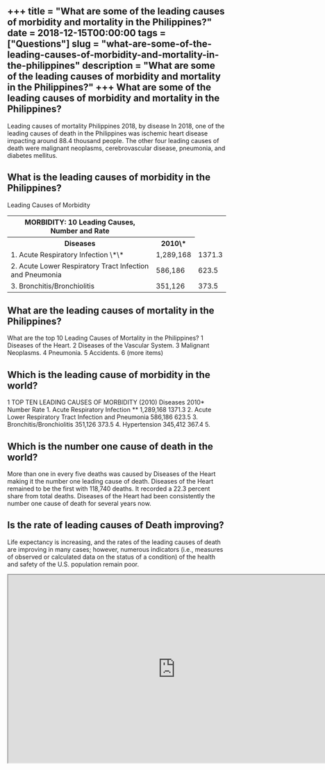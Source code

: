 +++
title = "What are some of the leading causes of morbidity and mortality in the Philippines?"
date = 2018-12-15T00:00:00
tags = ["Questions"]
slug = "what-are-some-of-the-leading-causes-of-morbidity-and-mortality-in-the-philippines"
description = "What are some of the leading causes of morbidity and mortality in the Philippines?"
+++
What are some of the leading causes of morbidity and mortality in the Philippines?
----------------------------------------------------------------------------------

Leading causes of mortality Philippines 2018, by disease In 2018, one of the leading causes of death in the Philippines was ischemic heart disease impacting around 88.4 thousand people. The other four leading causes of death were malignant neoplasms, cerebrovascular disease, pneumonia, and diabetes mellitus.

What is the leading causes of morbidity in the Philippines?
-----------------------------------------------------------

Leading Causes of Morbidity

<table><tr><th>MORBIDITY: 10 Leading Causes, Number and Rate</th></tr><tr><th>Diseases</th><th>2010\*</th></tr><tr><td>1. Acute Respiratory Infection \*\*</td><td>1,289,168</td><td>1371.3</td></tr><tr><td>2. Acute Lower Respiratory Tract Infection and Pneumonia</td><td>586,186</td><td>623.5</td></tr><tr><td>3. Bronchitis/Bronchiolitis</td><td>351,126</td><td>373.5</td></tr></table>

What are the leading causes of mortality in the Philippines?
------------------------------------------------------------

What are the top 10 Leading Causes of Mortality in the Philippines? 1 Diseases of the Heart. 2 Diseases of the Vascular System. 3 Malignant Neoplasms. 4 Pneumonia. 5 Accidents. 6 (more items)

Which is the leading cause of morbidity in the world?
-----------------------------------------------------

1 TOP TEN LEADING CAUSES OF MORBIDITY (2010) Diseases 2010\* Number Rate 1. Acute Respiratory Infection \*\* 1,289,168 1371.3 2. Acute Lower Respiratory Tract Infection and Pneumonia 586,186 623.5 3. Bronchitis/Bronchiolitis 351,126 373.5 4. Hypertension 345,412 367.4 5.

Which is the number one cause of death in the world?
----------------------------------------------------

More than one in every five deaths was caused by Diseases of the Heart making it the number one leading cause of death. Diseases of the Heart remained to be the first with 118,740 deaths. It recorded a 22.3 percent share from total deaths. Diseases of the Heart had been consistently the number one cause of death for several years now.

Is the rate of leading causes of Death improving?
-------------------------------------------------

Life expectancy is increasing, and the rates of the leading causes of death are improving in many cases; however, numerous indicators (i.e., measures of observed or calculated data on the status of a condition) of the health and safety of the U.S. population remain poor.

<iframe allow="accelerometer; autoplay; clipboard-write; encrypted-media; gyroscope; picture-in-picture" allowfullscreen="" class="__youtube_prefs__  epyt-is-override  no-lazyload" data-no-lazy="1" data-origheight="433" data-origwidth="770" data-skipgform_ajax_framebjll="" height="433" id="_ytid_45346" loading="lazy" src="https://www.youtube.com/embed/g7lOfYqEZu0?enablejsapi=1&autoplay=0&cc_load_policy=0&cc_lang_pref=&iv_load_policy=1&loop=0&modestbranding=0&rel=1&fs=1&playsinline=0&autohide=2&theme=dark&color=red&controls=1&" title="YouTube player" width="770"></iframe>